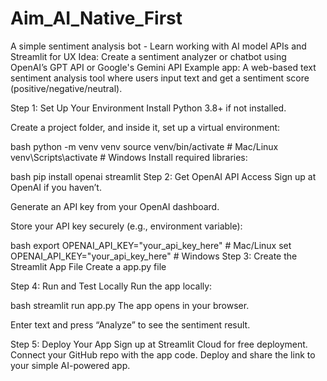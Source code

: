 # Aim_AI_Native_First
A simple sentiment analysis bot - Learn working with AI model APIs and Streamlit for UX
Idea: Create a sentiment analyzer or chatbot using OpenAI’s GPT API or Google's Gemini API
Example app: A web-based text sentiment analysis tool where users input text and get a sentiment score (positive/negative/neutral).

Step 1: Set Up Your Environment
Install Python 3.8+ if not installed.

Create a project folder, and inside it, set up a virtual environment:

bash
python -m venv venv
source venv/bin/activate   # Mac/Linux
venv\Scripts\activate      # Windows
Install required libraries:

bash
pip install openai streamlit
Step 2: Get OpenAI API Access
Sign up at OpenAI if you haven’t.

Generate an API key from your OpenAI dashboard.

Store your API key securely (e.g., environment variable):

bash
export OPENAI_API_KEY="your_api_key_here"    # Mac/Linux
set OPENAI_API_KEY="your_api_key_here"       # Windows
Step 3: Create the Streamlit App File
Create a app.py file

Step 4: Run and Test Locally
Run the app locally:

bash
streamlit run app.py
The app opens in your browser.

Enter text and press “Analyze” to see the sentiment result.

Step 5: Deploy Your App
Sign up at Streamlit Cloud for free deployment.
Connect your GitHub repo with the app code.
Deploy and share the link to your simple AI-powered app.


